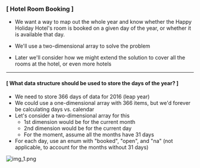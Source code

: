 ### [ Hotel Room Booking ]

- We want a way to map out the whole year and know whether
      the Happy Holiday Hotel's room is booked on a given day
      of the year, or whether it is available that day.

- We'll use a two-dimensional array to solve the problem

- Later we'll consider how we might extend the solution to cover all the rooms at the hotel, or even more hotels

-----------------------------------------------------------------

#### [ What data structure should be used to store the days of the year? ]

- We need to store 366 days of data for 2016 (leap year)
- We could use a one-dimensional array with 366 items, but we'd forever be calculating days vs. calendar
- Let's consider a two-dimensional array for this
    - 1st dimension would be for the current month
    - 2nd dimension would be for the current day
    - For the moment, assume all the months have 31 days
- For each day, use an enum with "booked", "open", and "na" (not applicable, to account for the months without 31 days)

![img_1.png](img_1.png)
